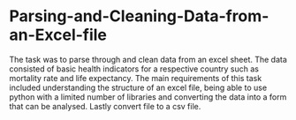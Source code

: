 # Parsing-and-Cleaning-Data-from-an-Excel-file
The task was to parse through and clean data from an excel sheet. 
The data consisted of basic health indicators for a respective country such as mortality rate and life expectancy. 
The main requirements of this task included understanding the structure of an excel file, being able to use python with a limited number of libraries and converting the data into a form that can be analysed.
Lastly convert file to a csv file.
